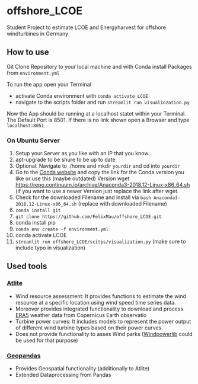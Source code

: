# offshore_LCOE
Student Project to estimate LCOE and Energyharvest for offshore windturbines in Germany

## How to use
Git Clone Repository to your local machine and with Conda install Packages from `environment.yml`

To run the app open your Terminal 
- activate Conda environment with `conda activate LCOE`
- navigate to the scripts folder and run `streamlit run visualiozation.py`

Now the App should be running at a localhost statet within your Terminal. The Default Port is 8501. 
If there is no link shown open a Browser and type `localhost:8051`

### On Ubuntu Server
1. Setup your Server as you like with an IP that you know.
2. apt-upgrade to be shure to be up to date
3. Optional: Navigate to ./home and mkdir `yourdir` and cd into `yourdir`
4. Go to the [Conda website](https://docs.conda.io/en/latest/miniconda.html#linux-installers) and copy the link for the Conda version you like or use this (maybe outdated) Version
   wget https://repo.continuum.io/archive/Anaconda3-2018.12-Linux-x86_64.sh (if you want to use a newer Version just replace the link after wget. 
5. Check for the downloaded Filename and install via `bash Anaconda3-2018.12-Linux-x86_64.sh` (replace with downloaded Filename)
6. `conda install git`
7. `git clone https://github.com/FelixMau/offshore_LCOE.git`
8. conda install pip
9. `conda env create -f environment.yml`
10. conda activate LCOE
11. `streanlit run offshore_LCOE/scitps/visualization.py` (make sure to include typo in visualization)

## Used tools

### [Atlite](https://atlite.readthedocs.io/en/latest/)
- Wind resource assessment: It provides functions to estimate the wind resource at a specific location using wind speed time series data.
- Moreover provides integrated functionality to download and process [ERA5](https://cds.climate.copernicus.eu/cdsapp#!/dataset/reanalysis-era5-single-levels?tab=form) weather data from Copernicus Earth observatio
- Turbine power curves: It includes models to represent the power output of different wind turbine types based on their power curves.
- Does not provide functionality to asses Wind parks ([Windpowerlib](https://github.com/oemof/feedinlib) could be used for that purpose) 

### [Geopandas](https://geopandas.org/en/stable/)
- Provides Geospatial functionality (additionally to Atlite)
- Extended Dataprocessing from Pandas

